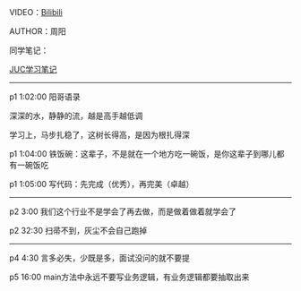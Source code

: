 VIDEO：[Bilibili](https://www.bilibili.com/video/BV1vE411D7KE)

AUTHOR：周阳

同学笔记：

[JUC学习笔记](https://www.bilibili.com/video/BV1vE411D7KE)



--------------------------------------------------

p1 1:02:00 阳哥语录

深深的水，静静的流，越是高手越低调

学习上，马步扎稳了，这树长得高，是因为根扎得深

p1 1:04:00 铁饭碗：这辈子，不是就在一个地方吃一碗饭，是你这辈子到哪儿都有一碗饭吃

p1 1:05:00 写代码：先完成（优秀），再完美（卓越）

--------------------------------------------------

p2 3:00 我们这个行业不是学会了再去做，而是做着做着就学会了

p2 32:30 扫帚不到，灰尘不会自己跑掉


--------------------------------------------------

p4 4:30 言多必失，少既是多，面试没问的就不要提

p5 16:00 main方法中永远不要写业务逻辑，有业务逻辑都要抽取出来




